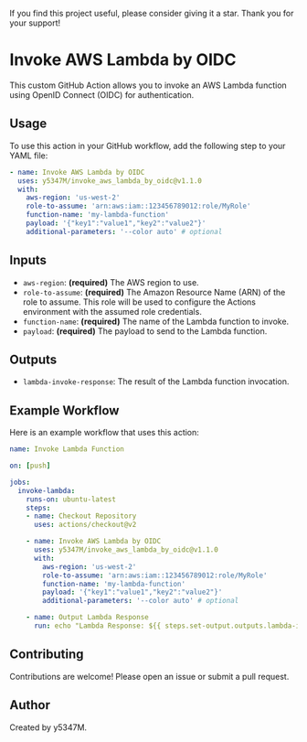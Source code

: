 If you find this project useful, please consider giving it a star. Thank you for your support!

# Invoke AWS Lambda by OIDC

This custom GitHub Action allows you to invoke an AWS Lambda function using OpenID Connect (OIDC) for authentication.

## Usage

To use this action in your GitHub workflow, add the following step to your YAML file:

```yaml
- name: Invoke AWS Lambda by OIDC
  uses: y5347M/invoke_aws_lambda_by_oidc@v1.1.0
  with:
    aws-region: 'us-west-2'
    role-to-assume: 'arn:aws:iam::123456789012:role/MyRole'
    function-name: 'my-lambda-function'
    payload: '{"key1":"value1","key2":"value2"}'
    additional-parameters: '--color auto' # optional
```

## Inputs

- `aws-region`: **(required)** The AWS region to use.
- `role-to-assume`: **(required)** The Amazon Resource Name (ARN) of the role to assume. This role will be used to configure the Actions environment with the assumed role credentials.
- `function-name`: **(required)** The name of the Lambda function to invoke.
- `payload`: **(required)** The payload to send to the Lambda function.

## Outputs

- `lambda-invoke-response`: The result of the Lambda function invocation.

## Example Workflow

Here is an example workflow that uses this action:

```yaml
name: Invoke Lambda Function

on: [push]

jobs:
  invoke-lambda:
    runs-on: ubuntu-latest
    steps:
    - name: Checkout Repository
      uses: actions/checkout@v2

    - name: Invoke AWS Lambda by OIDC
      uses: y5347M/invoke_aws_lambda_by_oidc@v1.1.0
      with:
        aws-region: 'us-west-2'
        role-to-assume: 'arn:aws:iam::123456789012:role/MyRole'
        function-name: 'my-lambda-function'
        payload: '{"key1":"value1","key2":"value2"}'
        additional-parameters: '--color auto' # optional

    - name: Output Lambda Response
      run: echo "Lambda Response: ${{ steps.set-output.outputs.lambda-invoke-response }}"
```

## Contributing

Contributions are welcome! Please open an issue or submit a pull request.

## Author

Created by y5347M.

